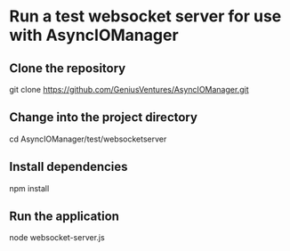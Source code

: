 # Run a test websocket server for use with AsyncIOManager

## Clone the repository
git clone https://github.com/GeniusVentures/AsyncIOManager.git

## Change into the project directory
cd AsyncIOManager/test/websocketserver

## Install dependencies
npm install

## Run the application
node websocket-server.js